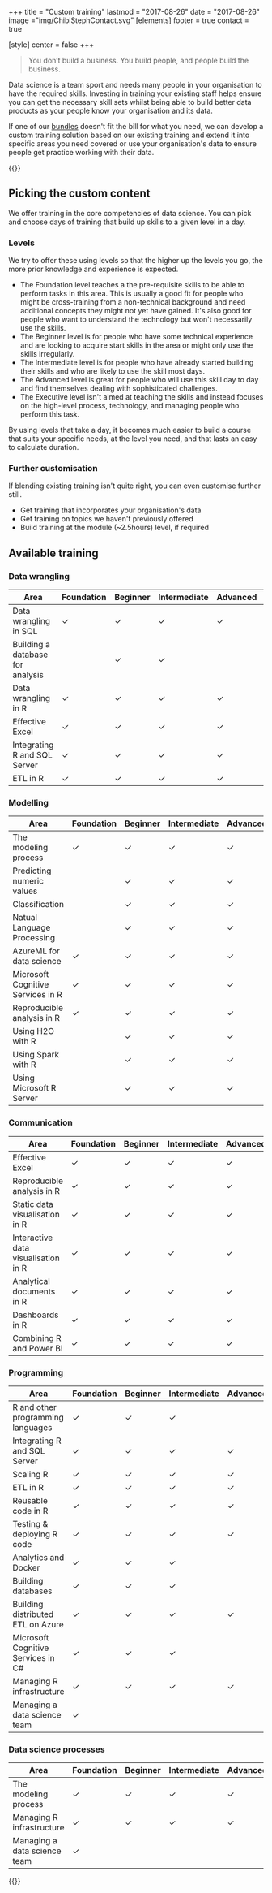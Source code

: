 +++
title = "Custom training"
lastmod = "2017-08-26"
date = "2017-08-26"
image ="img/ChibiStephContact.svg"
[elements]
  footer = true
  contact = true



[style]
  center = false
+++

> You don’t build a business. You build people, and people build the business.

Data science is a team sport and needs many people in your organisation to have the required skills. Investing in training your existing staff helps ensure you can get the necessary skill sets whilst being able to build better data products as your people know your organisation and its data.

If one of our [bundles](../recommendtraining) doesn't fit the bill for what you need, we can develop a custom training solution based on our existing training and extend it into specific areas you need covered or use your organisation's data to ensure people get practice working with their data.

{{<btn href="//itsalocke.com/#contact" msg="Schedule a call">}}
## Picking the custom content
We offer training in the core competencies of data science. You can pick and choose days of training that build up skills to a given level in a day.

### Levels
We try to offer these using levels so that the higher up the levels you go, the more prior knowledge and experience is expected. 

- The Foundation level teaches a the pre-requisite skills to be able to perform tasks in this area. This is usually a good fit for people who might be cross-training from a non-technical background and need additional concepts they might not yet have gained. It's also good for people who want to understand the technology but won't necessarily use the skills.
- The Beginner level is for people who have some technical experience and are looking to acquire start skills in the area or might only use the skills irregularly.
- The Intermediate level is for people who have already started building their skills and who are likely to use the skill most days.
- The Advanced level is great for people who will use this skill day to day and find themselves dealing with sophisticated challenges.
- The Executive level isn't aimed at teaching the skills and instead focuses on the high-level process, technology, and managing people who perform this task.

By using levels that take a day, it becomes much easier to build a course that suits your specific needs, at the level you need, and that lasts an easy to calculate duration.

### Further customisation
If blending existing training isn't quite right, you can even customise further still.

- Get training that incorporates your organisation's data
- Get training on topics we haven't previously offered
- Build training at the module (~2.5hours) level, if required


## Available training

### Data wrangling
| Area | Foundation | Beginner | Intermediate | Advanced | Executive |
|--- |---|---|---|---|---|
| Data wrangling in SQL | &checkmark; | &checkmark; | &checkmark; |  &checkmark;  | &checkmark;  |
| Building a database for analysis | | &checkmark; |  &checkmark; | | &checkmark;  |
| Data wrangling in R | &checkmark; | &checkmark; | &checkmark; | &checkmark; | &checkmark; |
| Effective Excel| &checkmark; | &checkmark; | &checkmark; | &checkmark; |  |
| Integrating R and SQL Server | &checkmark; | &checkmark; | &checkmark; | &checkmark; |  |
| ETL in R | &checkmark; | &checkmark; | &checkmark; | &checkmark; | &checkmark; |

### Modelling
| Area | Foundation | Beginner | Intermediate | Advanced | Executive |
|--- |---|---|---|---|---|
| The modeling process | &checkmark; | &checkmark; | &checkmark; | &checkmark; | &checkmark; |
| Predicting numeric values |  | &checkmark; | &checkmark; | &checkmark; |  |
| Classification |  | &checkmark; | &checkmark; | &checkmark; |  |
| Natual Language Processing |  | &checkmark; | &checkmark; | &checkmark; |  |
| AzureML for data science | &checkmark; | &checkmark; | &checkmark; | &checkmark; | &checkmark; |
| Microsoft Cognitive Services in R | &checkmark; | &checkmark; | &checkmark; | &checkmark; |  |
| Reproducible analysis in R | &checkmark; | &checkmark; | &checkmark; | &checkmark; | &checkmark; |
| Using H2O with R |  | &checkmark; | &checkmark; | &checkmark; |  |
| Using Spark with R |  | &checkmark; | &checkmark; | &checkmark; |  |
| Using Microsoft R Server |  | &checkmark; | &checkmark; | &checkmark; |  |

### Communication
| Area | Foundation | Beginner | Intermediate | Advanced | Executive |
|--- |---|---|---|---|---|
| Effective Excel| &checkmark; | &checkmark; | &checkmark; | &checkmark; |  |
| Reproducible analysis in R | &checkmark; | &checkmark; | &checkmark; | &checkmark; | &checkmark; |
| Static data visualisation in R | &checkmark; | &checkmark; | &checkmark; | &checkmark; |  |
| Interactive data visualisation in R | &checkmark; | &checkmark; | &checkmark; | &checkmark; |  |
| Analytical documents in R | &checkmark; | &checkmark; | &checkmark; | &checkmark; | &checkmark; |
| Dashboards in R | &checkmark; | &checkmark; | &checkmark; | &checkmark; | &checkmark; |
| Combining R and Power BI | &checkmark; | &checkmark; | &checkmark; | &checkmark; | &checkmark; |

### Programming
| Area | Foundation | Beginner | Intermediate | Advanced | Executive |
|--- |---|---|---|---|---|
| R and other programming languages | &checkmark; | &checkmark; | &checkmark; |  |  |
| Integrating R and SQL Server | &checkmark; | &checkmark; | &checkmark; | &checkmark; |  |
| Scaling R | &checkmark; | &checkmark; | &checkmark; | &checkmark; | &checkmark; |
| ETL in R | &checkmark; | &checkmark; | &checkmark; | &checkmark; | &checkmark; |
| Reusable code in R | &checkmark; | &checkmark; | &checkmark; | &checkmark; |  |
| Testing & deploying R code | &checkmark; | &checkmark; | &checkmark; | &checkmark; | &checkmark; |
| Analytics and Docker | &checkmark; | &checkmark; | &checkmark; |  | &checkmark; |
| Building databases | &checkmark; | &checkmark; | &checkmark; |  | &checkmark; |
| Building distributed ETL on Azure | &checkmark; | &checkmark; | &checkmark; | &checkmark; | &checkmark; |
| Microsoft Cognitive Services in C# | &checkmark; | &checkmark; | &checkmark; |  | &checkmark; |
| Managing R infrastructure | &checkmark; | &checkmark; | &checkmark; | &checkmark; | &checkmark; |
| Managing a data science team | &checkmark; |  |  |  | &checkmark; |

### Data science processes
| Area | Foundation | Beginner | Intermediate | Advanced | Executive |
|--- |---|---|---|---|---|
| The modeling process | &checkmark; | &checkmark; | &checkmark; | &checkmark; | &checkmark; |
| Managing R infrastructure | &checkmark; | &checkmark; | &checkmark; | &checkmark; | &checkmark; |
| Managing a data science team | &checkmark; |  |  |  | &checkmark; |

{{<btn href="//itsalocke.com/#contact" msg="Get in touch">}}
